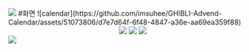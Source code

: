 <img src="https://capsule-render.vercel.app/api?type=Waving&color=121922&fontColor=fff&width=100&height=200&section=header&text=GHIBLI%20Advend%20Calendar&fontSize=30&section=header" />
#화면
![calendar](https://github.com/imsuhee/GHIBLI-Advend-Calendar/assets/51073806/d7e7d64f-6f48-4847-a36e-aa69ea359f88)

<div align="center">
	<img src="https://img.shields.io/badge/Java-007396?style=flat&logo=Java&logoColor=white" />
	<img src="https://img.shields.io/badge/HTML5-E34F26?style=flat&logo=HTML5&logoColor=white" />
	<img src="https://img.shields.io/badge/CSS3-1572B6?style=flat&logo=CSS3&logoColor=white" />
</div>
<img src="https://capsule-render.vercel.app/api?type=Soft&color=A0A3A7&fontColor=fff&width=100%&height=200&section=footer&text=footer&fontSize=30&section=header" />
